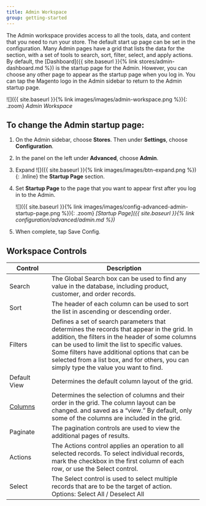 ```yaml
---
title: Admin Workspace
group: getting-started
---
```


The Admin workspace provides access to all the tools, data, and content that you need to run your store. The default start up page can be set in the configuration. Many Admin pages have a grid that lists the data for the section, with a set of tools to search, sort, filter, select, and apply actions. By default, the [Dashboard]({{ site.baseurl }}{% link stores/admin-dashboard.md %}) is the startup page for the Admin. However, you can choose any other page to appear as the startup page when you log in. You can tap the Magento logo in the Admin sidebar to return to the Admin startup page.

![]({{ site.baseurl }}{% link images/images/admin-workspace.png %}){: .zoom}
_Admin Workspace_

## To change the Admin startup page:

1. On the Admin sidebar, choose **Stores**. Then under **Settings**, choose **Configuration**.

1. In the panel on the left under **Advanced**, choose **Admin**.

1. Expand ![]({{ site.baseurl }}{% link images/images/btn-expand.png %}){: .Inline} the **Startup Page** section.

1. Set **Startup Page** to the page that you want to appear first after you log in to the Admin.

   ![]({{ site.baseurl }}{% link images/images/config-advanced-admin-startup-page.png %}){: .zoom}
   _[Startup Page]({{ site.baseurl }}{% link configuration/advanced/admin.md %})_

1. When complete, tap <span class="btn">Save Config</span>.

<table>
      <h2 class="TableHeading">Workspace Controls</h2>
      <col WIDTH="110">
	   <col WIDTH="auto">
      <thead>
         <tr>
            <th>Control</th>
            <th>Description</th>
         </tr>
      </thead>
      <tbody>
         <tr>
            <td>Search</td>
            <td>The Global Search box can be used to find any value in the database, including product, customer, and order records.</td>
         </tr>
         <tr>
            <td>Sort</td>
            <td>The header of each column can be used to sort the list in ascending or descending order.</td>
         </tr>
         <tr>
            <td>Filters</td>
            <td>Defines a set of search parameters that determines the records that appear in the grid. In addition, the filters in the header of some columns can be used to limit the list to specific values. Some filters have additional options that can be selected from a list box, and for others, you can simply type the value you want to find. </td>
         </tr>
         <tr>
            <td>Default View</td>
            <td>Determines the default column layout of the grid. </td>
         </tr>
         <tr>
            <td>
               <a href="{{ site.baseurl }}{% link stores/admin-grid-layout.md %}">Columns</a>
            </td>
            <td>Determines the selection of columns and their order in the grid. The column layout can be changed. and saved as a “view.” By default, only some of the columns are included in the grid.</td>
         </tr>
         <tr>
            <td>Paginate</td>
            <td>The pagination controls are used to view the additional pages of results.</td>
         </tr>
         <tr>
            <td>Actions</td>
            <td>The Actions control applies an operation to all selected records. To select individual records, mark the checkbox in the first column of each row, or use the Select control.</td>
         </tr>
         <tr>
            <td>Select</td>
            <td>The Select control is used to select multiple records that are to be the target of action. Options: Select All / Deselect All</td>
         </tr>
      </tbody>
</table>